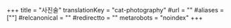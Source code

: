 +++
title = "사진술"
translationKey = "cat-photography"
#url = ""
#aliases = [""]
#relcanonical = ""
#redirectto = ""
metarobots = "noindex"
+++
